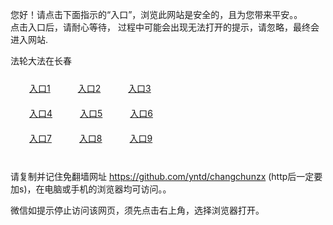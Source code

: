 您好！请点击下面指示的“入口”，浏览此网站是安全的，且为您带来平安。。 <br/>
点击入口后，请耐心等待， 过程中可能会出现无法打开的提示，请忽略，最终会进入网站. </br>

法轮大法在长春<br/>
<div style="padding:10px"><a style="margin:20px" target="_blank" href="https://d1prercxs8quw3.cloudfront.net/2Qpsp?hzbwyqx" id="ccLink1" rel="nofollow">入口1</a> <a target="_blank" style="margin:20px" href="https://d35avw9h95fky5.cloudfront.net/2Qpsp?fbaxmv" id="ccLink2" rel="nofollow">入口2</a> <a style="margin:20px" target="_blank" href="https://d2jxjqptbez1ks.cloudfront.net/2Qpsp?rsxcgne" id="ccLink3" rel="nofollow">入口3</a></div>

<div style="padding:10px" ><a style="margin:20px" target="_blank" href="https://d1prercxs8quw3.cloudfront.net/2Qpsp?hzbwyqx" id="ccLink4" rel="nofollow">入口4</a> <a style="margin:20px" href="https://d35avw9h95fky5.cloudfront.net/2Qpsp?fbaxmv" target="_blank" id="ccLink5" rel="nofollow">入口5</a> <a style="margin:20px" href="https://d2jxjqptbez1ks.cloudfront.net/2Qpsp?rsxcgne" target="_blank" id="ccLink6" rel="nofollow">入口6</a></div>

<div style="padding:10px"><a style="margin:20px" target="_blank" href="https://d1prercxs8quw3.cloudfront.net/2Qpsp?hzbwyqx" id="ccLink7" rel="nofollow">入口7</a> <a style="margin:20px" href="https://d35avw9h95fky5.cloudfront.net/2Qpsp?fbaxmv" target="_blank" id="ccLink8" rel="nofollow">入口8</a> <a style="margin:20px" target="_blank" href="https://d2jxjqptbez1ks.cloudfront.net/2Qpsp?rsxcgne" id="ccLink9" rel="nofollow">入口9</a></div>

<br/>



请复制并记住免翻墙网址 https://github.com/yntd/changchunzx (http后一定要加s)，在电脑或手机的浏览器均可访问。。<br/>

微信如提示停止访问该网页，须先点击右上角，选择浏览器打开。
